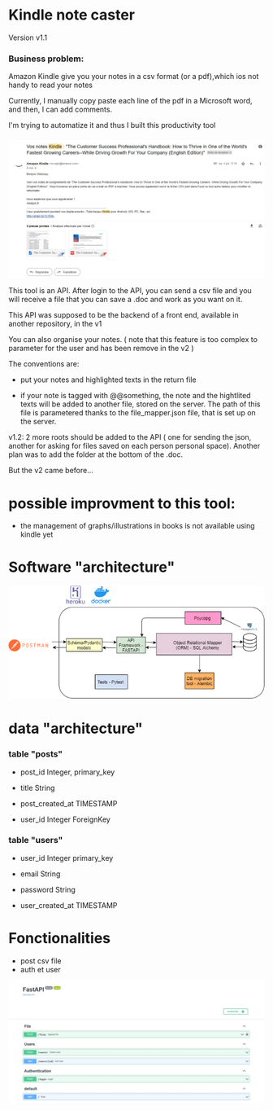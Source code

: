 # Kindle note caster

Version v1.1

### Business problem:

Amazon Kindle give you your notes in a csv format (or a pdf),which ios not handy to read your notes

Currently, I manually copy paste each line of the pdf in a Microsoft word, and then, I can add comments.

I'm trying to automatize it and thus I built this productivity tool

![img.png](kindle_note.jpg)

This tool is an API. After login to the API, you can send a csv file and you will receive a file that you can save a .doc and work as you want on it.

This API was supposed to be the backend of a front end, available in another repository, in the v1

You can also organise your notes. ( note that this feature is too complex to parameter for the user and has been remove in the v2 )

The conventions are:

- put your notes and highlighted texts in the return file

- if your note is tagged with @@something,
the note and the hightlited texts will be added to another file, stored on the server. 
The path of this file is parametered  thanks to the file_mapper.json file, that is set up on the server.

v1.2: 2 more roots should be added to the API ( one for sending the json, another for asking for files saved on each person personal space). 
Another plan was to add the folder at the bottom of the .doc. 

But the v2 came before...

# possible improvment to this tool:

- the management of graphs/illustrations in books is not available using kindle yet

# Software "architecture" 

![img.png](SW_architecture_diagram.png)

# data "architecture" 

### table "posts"

- post_id Integer, primary_key

- title String

- post_created_at TIMESTAMP

- user_id Integer ForeignKey

### table "users"

- user_id Integer primary_key

- email String

- password String

- user_created_at TIMESTAMP


# Fonctionalities

- post csv file
- auth et user

![img.png](FastAPI-screenshot.JPG)

